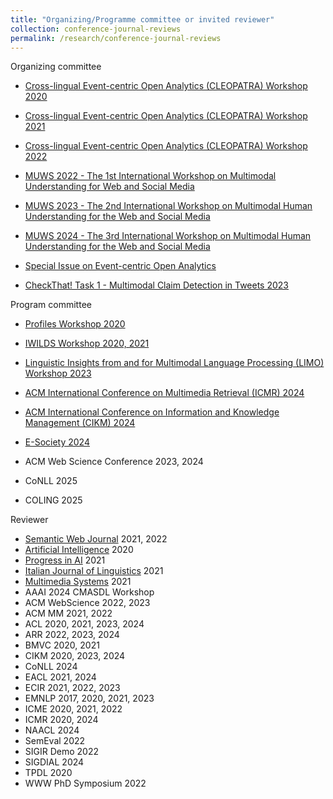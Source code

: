 ```yaml
---
title: "Organizing/Programme committee or invited reviewer"
collection: conference-journal-reviews
permalink: /research/conference-journal-reviews
---
```


Organizing committee
* [Cross-lingual Event-centric Open Analytics (CLEOPATRA) Workshop 2020](http://cleopatra-workshop.l3s.uni-hannover.de/index.php/previous-editions/cleopatra-2020/)
* [Cross-lingual Event-centric Open Analytics (CLEOPATRA) Workshop 2021](https://cleopatra-workshop.l3s.uni-hannover.de/index.php/previous-editions/cleopatra-2021/)
* [Cross-lingual Event-centric Open Analytics (CLEOPATRA) Workshop 2022](http://cleopatra-workshop.l3s.uni-hannover.de/)

* [MUWS 2022 - The 1st  International Workshop on Multimodal Understanding for Web and Social Media](https://muws-workshop.github.io/previous/2022/)
* [MUWS 2023 - The 2nd International Workshop on Multimodal Human Understanding for the Web and Social Media](https://muws-workshop.github.io/previous/2023/)

* [MUWS 2024 - The 3rd International Workshop on Multimodal Human Understanding for the Web and Social Media](https://muws-workshop.github.io/previous/2023/)
	
* [Special Issue on Event-centric Open Analytics](http://www.semantic-web-journal.net/blog/call-papers-special-issue-event-centric-open-analytics)

* [CheckThat! Task 1 - Multimodal Claim Detection in Tweets 2023](https://checkthat.gitlab.io/clef2023/task1/)

Program committee
* [Profiles Workshop 2020](http://profiles2020.l3s.uni-hannover.de/)

* [IWILDS Workshop 2020, 2021](https://iwilds2020.wordpress.com/)

* [Linguistic Insights from and for Multimodal Language Processing (LIMO) Workshop 2023](https://sites.google.com/view/limo2023/)

* [ACM International Conference on Multimedia Retrieval (ICMR) 2024](http://icmr2024.org/index.html)

* [ACM International Conference on Information and Knowledge Management (CIKM) 2024](https://cikm2024.org/)

* [E-Society 2024](https://www.esociety-conf.org/)

* ACM Web Science Conference 2023, 2024

* CoNLL 2025

* COLING 2025

Reviewer
* [Semantic Web Journal](http://www.semantic-web-journal.net/) 2021, 2022
* [Artificial Intelligence](https://www.journals.elsevier.com/artificial-intelligence) 2020
* [Progress in AI](https://www.springer.com/journal/13748) 2021
* [Italian Journal of Linguistics](https://www.italian-journal-linguistics.com/) 2021
* [Multimedia Systems](https://www.springer.com/journal/530) 2021
* AAAI 2024 CMASDL Workshop
* ACM WebScience 2022, 2023
* ACM MM 2021, 2022
* ACL 2020, 2021, 2023, 2024
* ARR 2022, 2023, 2024
* BMVC 2020, 2021
* CIKM 2020, 2023, 2024
* CoNLL 2024
* EACL 2021, 2024
* ECIR 2021, 2022, 2023
* EMNLP 2017, 2020, 2021, 2023
* ICME 2020, 2021, 2022
* ICMR 2020, 2024
* NAACL 2024
* SemEval 2022
* SIGIR Demo 2022
* SIGDIAL 2024
* TPDL 2020
* WWW PhD Symposium 2022